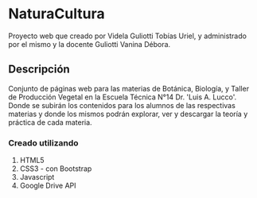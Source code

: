 # NaturaCultura

Proyecto web que creado por Videla Guliotti Tobías Uriel, y administrado por el mismo y la docente Guliotti Vanina Débora.

## Descripción

Conjunto de páginas web para las materias de Botánica, Biología, y Taller de Producción Vegetal en la Escuela Técnica N°14 Dr. 'Luis A. Lucco'. Donde se subirán los contenidos para los alumnos de las respectivas materias y donde los mismos podrán explorar, ver y descargar la teoría y práctica de cada materia.

### Creado utilizando
1. HTML5
1. CSS3 - con Bootstrap
1. Javascript
1. Google Drive API